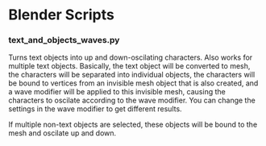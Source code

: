 # Blender Scripts

### text_and_objects_waves.py
Turns text objects into up and down-oscilating characters. Also works for multiple text objects.
Basically, the text object will be converted to mesh, the characters will be separated into individual objects, the characters will be bound to vertices from an invisible mesh object that is also created, and a wave modifier will be applied to this invisible mesh, causing the characters to oscilate according to the wave modifier. You can change the settings in the wave modifier to get different results.

If multiple non-text objects are selected, these objects will be bound to the mesh and oscilate up and down.
